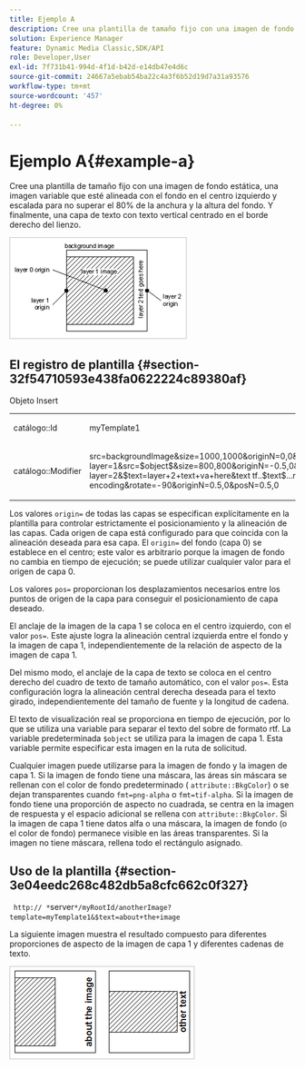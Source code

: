 ```yaml
---
title: Ejemplo A
description: Cree una plantilla de tamaño fijo con una imagen de fondo estática, una imagen variable que esté alineada con el fondo en el centro izquierdo y escalada para no superar el 80% de la anchura y la altura del fondo. Y finalmente, una capa de texto con texto vertical centrado en el borde derecho del lienzo.
solution: Experience Manager
feature: Dynamic Media Classic,SDK/API
role: Developer,User
exl-id: 7f731b41-994d-4f1d-b42d-e14db47e4d6c
source-git-commit: 24667a5ebab54ba22c4a3f6b52d19d7a31a93576
workflow-type: tm+mt
source-wordcount: '457'
ht-degree: 0%

---
```


# Ejemplo A{#example-a}

Cree una plantilla de tamaño fijo con una imagen de fondo estática, una imagen variable que esté alineada con el fondo en el centro izquierdo y escalada para no superar el 80% de la anchura y la altura del fondo. Y finalmente, una capa de texto con texto vertical centrado en el borde derecho del lienzo.

![Ejemplo de imagen](assets/examplea.png)

## El registro de plantilla {#section-32f54710593e438fa0622224c89380af}

Objeto Insert

<table id="simpletable_97ECA49445634F59B3F1D100412EFC70"> 
 <tr class="strow"> 
  <td class="stentry"> <p> <span class="codeph"> catálogo::Id  </span> </p> </td> 
  <td class="stentry"> <p> <span class="codeph"> myTemplate1  </span> </p> </td> 
 </tr> 
 <tr class="strow"> 
  <td class="stentry"> <p> <span class="codeph"> catálogo::Modifier  </span> </p> </td> 
  <td class="stentry"> <p> <span class="codeph"> src=backgroundImage&amp;size=1000,1000&amp;originN=0,0&amp; layer=1&amp;src=$object$&amp;size=800,800&amp;originN=-0.5,0&amp;posN=-0.5,0&amp; layer=2&amp;$text=layer+2+text+va+here&amp;text tf..$text$...rtf-encoding&amp;rotate=-90&amp;originN=0.5,0&amp;posN=0.5,0  </span> </p> </td> 
 </tr> 
</table>

Los valores `origin=` de todas las capas se especifican explícitamente en la plantilla para controlar estrictamente el posicionamiento y la alineación de las capas. Cada origen de capa está configurado para que coincida con la alineación deseada para esa capa. El `origin=` del fondo (capa 0) se establece en el centro; este valor es arbitrario porque la imagen de fondo no cambia en tiempo de ejecución; se puede utilizar cualquier valor para el origen de capa 0.

Los valores `pos=` proporcionan los desplazamientos necesarios entre los puntos de origen de la capa para conseguir el posicionamiento de capa deseado.

El anclaje de la imagen de la capa 1 se coloca en el centro izquierdo, con el valor `pos=`. Este ajuste logra la alineación central izquierda entre el fondo y la imagen de capa 1, independientemente de la relación de aspecto de la imagen de capa 1.

Del mismo modo, el anclaje de la capa de texto se coloca en el centro derecho del cuadro de texto de tamaño automático, con el valor `pos=`. Esta configuración logra la alineación central derecha deseada para el texto girado, independientemente del tamaño de fuente y la longitud de cadena.

El texto de visualización real se proporciona en tiempo de ejecución, por lo que se utiliza una variable para separar el texto del sobre de formato rtf. La variable predeterminada `$object` se utiliza para la imagen de capa 1. Esta variable permite especificar esta imagen en la ruta de solicitud.

Cualquier imagen puede utilizarse para la imagen de fondo y la imagen de capa 1. Si la imagen de fondo tiene una máscara, las áreas sin máscara se rellenan con el color de fondo predeterminado ( `attribute::BkgColor`) o se dejan transparentes cuando `fmt=png-alpha` o `fmt=tif-alpha`. Si la imagen de fondo tiene una proporción de aspecto no cuadrada, se centra en la imagen de respuesta y el espacio adicional se rellena con `attribute::BkgColor`. Si la imagen de capa 1 tiene datos alfa o una máscara, la imagen de fondo (o el color de fondo) permanece visible en las áreas transparentes. Si la imagen no tiene máscara, rellena todo el rectángulo asignado.

## Uso de la plantilla {#section-3e04eedc268c482db5a8cfc662c0f327}

` http:// *`server`*/myRootId/anotherImage?template=myTemplate1&$text=about+the+image`

La siguiente imagen muestra el resultado compuesto para diferentes proporciones de aspecto de la imagen de capa 1 y diferentes cadenas de texto.

![Ejemplo de imagen de resultado compuesta](assets/exampleausing.png)

